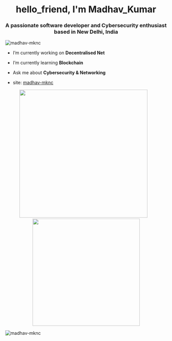 <h1 align="center">hello_friend, I'm Madhav_Kumar</h1>
<h3 align="center">A passionate software developer and Cybersecurity enthusiast based in New Delhi, India</h3>

<p align="left"> <img src="https://komarev.com/ghpvc/?username=madhav-mknc&label=Profile%20views&color=0e75b6&style=flat" alt="madhav-mknc" /> </p>

<!-- <p align="left"> <a href="https://github.com/ryo-ma/github-profile-trophy"><img src="https://github-profile-trophy.vercel.app/?username=madhav-mknc" alt="madhav-mknc" /></a> </p> -->

- I’m currently working on **Decentralised Net**

- I’m currently learning **Blockchain**

- Ask me about **Cybersecurity & Networking**

- site: [madhav-mknc](https://madhav-mknc.github.io/portfolio/)

<!-- <h3 align="left">Connect with me:</h3>
<p align="left">
<a href="https://linkedin.com/in/madhav-kumar-030785205" target="blank"><img align="center" src="https://raw.githubusercontent.com/rahuldkjain/github-profile-readme-generator/master/src/images/icons/Social/linked-in-alt.svg" alt="madhav-kumar-030785205" height="30" width="40" /></a>
<a href="https://instagram.com/madhav.mknc" target="blank"><img align="center" src="https://raw.githubusercontent.com/rahuldkjain/github-profile-readme-generator/master/src/images/icons/Social/instagram.svg" alt="madhav.mknc" height="30" width="40" /></a>
</p> -->

<!-- <h3 align="left">Languages and Tools:</h3>
<p align="left"> <a href="https://www.gnu.org/software/bash/" target="_blank" rel="noreferrer"> <img src="https://www.vectorlogo.zone/logos/gnu_bash/gnu_bash-icon.svg" alt="bash" width="40" height="40"/> </a> <a href="https://www.cprogramming.com/" target="_blank" rel="noreferrer"> <img src="https://raw.githubusercontent.com/devicons/devicon/master/icons/c/c-original.svg" alt="c" width="40" height="40"/> </a> <a href="https://www.w3schools.com/cpp/" target="_blank" rel="noreferrer"> <img src="https://raw.githubusercontent.com/devicons/devicon/master/icons/cplusplus/cplusplus-original.svg" alt="cplusplus" width="40" height="40"/> </a> <a href="https://www.w3schools.com/css/" target="_blank" rel="noreferrer"> <img src="https://raw.githubusercontent.com/devicons/devicon/master/icons/css3/css3-original-wordmark.svg" alt="css3" width="40" height="40"/> </a> <a href="https://flask.palletsprojects.com/" target="_blank" rel="noreferrer"> <img src="https://www.vectorlogo.zone/logos/pocoo_flask/pocoo_flask-icon.svg" alt="flask" width="40" height="40"/> </a> <a href="https://golang.org" target="_blank" rel="noreferrer"> <img src="https://raw.githubusercontent.com/devicons/devicon/master/icons/go/go-original.svg" alt="go" width="40" height="40"/> </a> <a href="https://www.w3.org/html/" target="_blank" rel="noreferrer"> <img src="https://raw.githubusercontent.com/devicons/devicon/master/icons/html5/html5-original-wordmark.svg" alt="html5" width="40" height="40"/> </a> <a href="https://www.java.com" target="_blank" rel="noreferrer"> <img src="https://raw.githubusercontent.com/devicons/devicon/master/icons/java/java-original.svg" alt="java" width="40" height="40"/> </a> <a href="https://www.linux.org/" target="_blank" rel="noreferrer"> <img src="https://raw.githubusercontent.com/devicons/devicon/master/icons/linux/linux-original.svg" alt="linux" width="40" height="40"/> </a> <a href="https://www.mysql.com/" target="_blank" rel="noreferrer"> <img src="https://raw.githubusercontent.com/devicons/devicon/master/icons/mysql/mysql-original-wordmark.svg" alt="mysql" width="40" height="40"/> </a> <a href="https://www.php.net" target="_blank" rel="noreferrer"> <img src="https://raw.githubusercontent.com/devicons/devicon/master/icons/php/php-original.svg" alt="php" width="40" height="40"/> </a> <a href="https://www.python.org" target="_blank" rel="noreferrer"> <img src="https://raw.githubusercontent.com/devicons/devicon/master/icons/python/python-original.svg" alt="python" width="40" height="40"/> </a> <a href="https://www.selenium.dev" target="_blank" rel="noreferrer"> <img src="https://raw.githubusercontent.com/detain/svg-logos/780f25886640cef088af994181646db2f6b1a3f8/svg/selenium-logo.svg" alt="selenium" width="40" height="40"/> </a> <a href="https://vuejs.org/" target="_blank" rel="noreferrer"> <img src="https://raw.githubusercontent.com/devicons/devicon/master/icons/vuejs/vuejs-original-wordmark.svg" alt="vuejs" width="40" height="40"/> </a> </p> -->

<!-- <p><img align="left" src="https://github-readme-stats.vercel.app/api/top-langs?username=madhav-mknc&show_icons=true&locale=en&layout=compact" alt="madhav-mknc" /></p> -->

<!-- <p>&nbsp;<img align="center" src="https://github-readme-stats.vercel.app/api?username=madhav-mknc&show_icons=true&locale=en" alt="madhav-mknc" /></p> -->


<p align='center'><a href="#"><img src="https://github-readme-stats.vercel.app/api?username=madhav-mknc&count_private=true&show_icons=true&theme=chartreuse-dark" width="400"></a>&nbsp;&nbsp;&nbsp;&nbsp;<a href="#"><img src="https://github-readme-stats.vercel.app/api/top-langs/?username=madhav-mknc&count_private=true&layout=compact&theme=highcontrast" width="335"></a></p>



<p><img align="center" src="https://github-readme-streak-stats.herokuapp.com/?user=madhav-mknc&theme=dark&background=000000" alt="madhav-mknc" /></p>

<!-- ![Visitor Count](https://profile-counter.glitch.me/madhav-mknc/count.svg) -->


